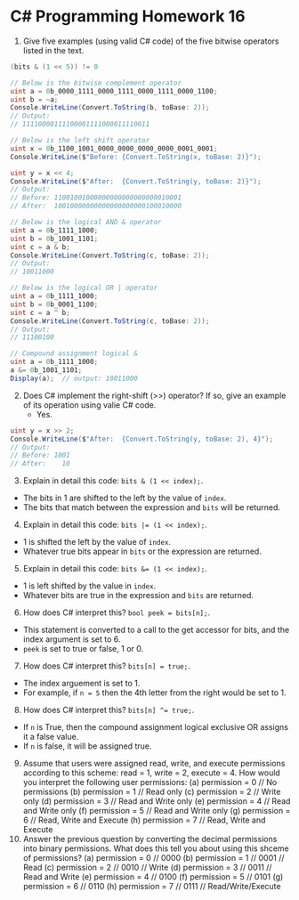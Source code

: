 # C# Programming Homework 16

1. Give five examples (using valid C# code) of the five bitwise operators listed in the text.
```cs
(bits & (1 << 5)) != 0

// Below is the bitwise complement operator
uint a = 0b_0000_1111_0000_1111_0000_1111_0000_1100;
uint b = ~a;
Console.WriteLine(Convert.ToString(b, toBase: 2));
// Output:
// 11110000111100001111000011110011

// Below is the left shift operator
uint x = 0b_1100_1001_0000_0000_0000_0000_0001_0001;
Console.WriteLine($"Before: {Convert.ToString(x, toBase: 2)}");

uint y = x << 4;
Console.WriteLine($"After:  {Convert.ToString(y, toBase: 2)}");
// Output:
// Before: 11001001000000000000000000010001
// After:  10010000000000000000000100010000

// Below is the logical AND & operator
uint a = 0b_1111_1000;
uint b = 0b_1001_1101;
uint c = a & b;
Console.WriteLine(Convert.ToString(c, toBase: 2));
// Output:
// 10011000

// Below is the logical OR | operator
uint a = 0b_1111_1000;
uint b = 0b_0001_1100;
uint c = a ^ b;
Console.WriteLine(Convert.ToString(c, toBase: 2));
// Output:
// 11100100

// Compound assignment logical &
uint a = 0b_1111_1000;
a &= 0b_1001_1101;
Display(a);  // output: 10011000
```
2. Does C# implement the right-shift (>>) operator? If so, give an example of its operation using valie C# code.
   - Yes.
```cs
uint y = x >> 2;
Console.WriteLine($"After:  {Convert.ToString(y, toBase: 2), 4}");
// Output:
// Before: 1001
// After:    10
```
3. Explain in detail this code: `bits & (1 << index);`.
  - The bits in 1 are shifted to the left by the value of `index`.
  - The bits that match between the expression and `bits` will be returned.
4. Explain in detail this code: `bits |= (1 << index);`.
  - 1 is shifted the left by the value of `index`.
  - Whatever true bits appear in `bits` or the expression are returned.
5. Explain in detail this code: `bits &= (1 << index);`.
  - 1 is left shifted by the value in `index`.
  - Whatever bits are true in the expression and `bits` are returned.
6. How does C# interpret this? `bool peek = bits[n];`.
  - This statement is converted to a call to the get accessor for bits, and the index argument is set to 6.
  - `peek` is set to true or false, 1 or 0.
7. How does C# interpret this? `bits[n] = true;`.
  - The index arguement is set to 1.
  - For example, if `n = 5` then the 4th letter from the right would be set to 1.
8. How does C# interpret this? `bits[n] ^= true;`.
  - If `n` is True, then the compound assignment logical exclusive OR assigns it a false value.
  - If `n` is false, it will be assigned true.
9. Assume that users were assigned read, write, and execute permissions according to this scheme: read = 1, write = 2, execute = 4. How would you interpret the following user permissions:
(a) permission = 0 // No permissions
(b) permission = 1 // Read only
(c) permission = 2 // Write only
(d) permission = 3 // Read and Write only
(e) permission = 4 // Read and Write only
(f) permission = 5 // Read and Write only
(g) permission = 6 // Read, Write and Execute
(h) permission = 7 // Read, Write and Execute
10. Answer the previous question by converting the decimal permissions into binary permissions. What does this tell you about using this shceme of permissions?
(a) permission = 0 // 0000
(b) permission = 1 // 0001 // Read
(c) permission = 2 // 0010 // Write
(d) permission = 3 // 0011 // Read and Write
(e) permission = 4 // 0100
(f) permission = 5 // 0101
(g) permission = 6 // 0110
(h) permission = 7 // 0111 // Read/Write/Execute